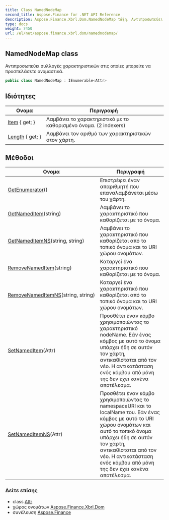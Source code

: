 ```yaml
---
title: Class NamedNodeMap
second_title: Aspose.Finance for .NET API Reference
description: Aspose.Finance.Xbrl.Dom.NamedNodeMap τάξη. Αντιπροσωπεύει συλλογές χαρακτηριστικών στις οποίες μπορείτε να προσπελάσετε ονομαστικά.
type: docs
weight: 7450
url: /el/net/aspose.finance.xbrl.dom/namednodemap/
---
```

## NamedNodeMap class

Αντιπροσωπεύει συλλογές χαρακτηριστικών στις οποίες μπορείτε να προσπελάσετε ονομαστικά.

```csharp
public class NamedNodeMap : IEnumerable<Attr>
```

## Ιδιότητες

| Ονομα | Περιγραφή |
| --- | --- |
| [Item](../../aspose.finance.xbrl.dom/namednodemap/item/) { get; } | Λαμβάνει το χαρακτηριστικό με το καθορισμένο όνομα. (2 indexers) |
| [Length](../../aspose.finance.xbrl.dom/namednodemap/length/) { get; } | Λαμβάνει τον αριθμό των χαρακτηριστικών στον χάρτη. |

## Μέθοδοι

| Ονομα | Περιγραφή |
| --- | --- |
| [GetEnumerator](../../aspose.finance.xbrl.dom/namednodemap/getenumerator/)() | Επιστρέφει έναν απαριθμητή που επαναλαμβάνεται μέσω του χάρτη. |
| [GetNamedItem](../../aspose.finance.xbrl.dom/namednodemap/getnameditem/)(string) | Λαμβάνει το χαρακτηριστικό που καθορίζεται με το όνομα. |
| [GetNamedItemNS](../../aspose.finance.xbrl.dom/namednodemap/getnameditemns/)(string, string) | Λαμβάνει το χαρακτηριστικό που καθορίζεται από το τοπικό όνομα και το URI χώρου ονομάτων. |
| [RemoveNamedItem](../../aspose.finance.xbrl.dom/namednodemap/removenameditem/)(string) | Καταργεί ένα χαρακτηριστικό που καθορίζεται με το όνομα. |
| [RemoveNamedItemNS](../../aspose.finance.xbrl.dom/namednodemap/removenameditemns/)(string, string) | Καταργεί ένα χαρακτηριστικό που καθορίζεται από το τοπικό όνομα και το URI χώρου ονομάτων. |
| [SetNamedItem](../../aspose.finance.xbrl.dom/namednodemap/setnameditem/)(Attr) | Προσθέτει έναν κόμβο χρησιμοποιώντας το χαρακτηριστικό nodeName. Εάν ένας κόμβος με αυτό το όνομα υπάρχει ήδη σε αυτόν τον χάρτη, αντικαθίσταται από τον νέο. Η αντικατάσταση ενός κόμβου από μόνη της δεν έχει κανένα αποτέλεσμα. |
| [SetNamedItemNS](../../aspose.finance.xbrl.dom/namednodemap/setnameditemns/)(Attr) | Προσθέτει έναν κόμβο χρησιμοποιώντας το namespaceURI και το localName του. Εάν ένας κόμβος με αυτό το URI χώρου ονομάτων και αυτό το τοπικό όνομα υπάρχει ήδη σε αυτόν τον χάρτη, αντικαθίσταται από τον νέο. Η αντικατάσταση ενός κόμβου από μόνη της δεν έχει κανένα αποτέλεσμα. |

### Δείτε επίσης

* class [Attr](../attr/)
* χώρος ονομάτων [Aspose.Finance.Xbrl.Dom](../../aspose.finance.xbrl.dom/)
* συνέλευση [Aspose.Finance](../../)


